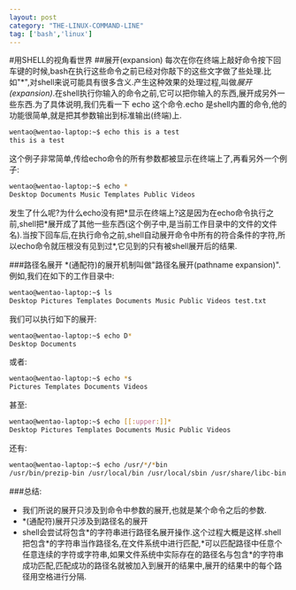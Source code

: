 ```yaml
---
layout: post
category: "THE-LINUX-COMMAND-LINE"
tag: ['bash','linux']
---
```


#用SHELL的视角看世界
##展开(expansion)
每次在你在终端上敲好命令按下回车键的时候,bash在执行这些命令之前已经对你敲下的这些文字做了些处理.比如"\*",对shell来说可能具有很多含义.产生这种效果的处理过程,叫做*展开(expansion)*.在shell执行你输入的命令之前,它可以把你输入的东西,展开成另外一些东西.为了具体说明,我们先看一下 echo 这个命令.echo 是shell内置的命令,他的功能很简单,就是把其参数输出到标准输出(终端)上.

```bash
wentao@wentao-laptop:~$ echo this is a test
this is a test
```
这个例子非常简单,传给echo命令的所有参数都被显示在终端上了,再看另外一个例子:

```bash
wentao@wentao-laptop:~$ echo *
Desktop Documents Music Templates Public Videos
```

发生了什么呢?为什么echo没有把\*显示在终端上?这是因为在echo命令执行之前,shell把\*展开成了其他一些东西(这个例子中,是当前工作目录中的文件的文件名).当按下回车后,在执行命令之前,shell自动展开命令中所有的符合条件的字符,所以echo命令就压根没有见到过\*,它见到的只有被shell展开后的结果.

###路径名展开
\*(通配符)的展开机制叫做"路径名展开(pathname expansion)".例如,我们在如下的工作目录中:

```bash
wentao@wentao-laptop:~$ ls
Desktop Pictures Templates Documents Music Public Videos test.txt
```

我们可以执行如下的展开:

```bash
wentao@wentao-laptop:~$ echo D*
Desktop Documents
```

或者:

```bash
wentao@wentao-laptop:~$ echo *s
Pictures Templates Documents Videos
```

甚至:

```bash
wentao@wentao-laptop:~$ echo [[:upper:]]* 
Desktop Pictures Templates Documents Music Public Videos
```

还有:

```bash
wentao@wentao-laptop:~$ echo /usr/*/*bin
/usr/bin/prezip-bin /usr/local/bin /usr/local/sbin /usr/share/libc-bin
```

###总结:
+ 我们所说的展开只涉及到命令中参数的展开,也就是某个命令之后的参数.
+ \*(通配符)展开只涉及到路径名的展开
+ shell会尝试将包含\*的字符串进行路径名展开操作.这个过程大概是这样.shell把包含\*的字符串当作路径名,在文件系统中进行匹配,\*可以匹配路径中任意个任意连续的字符或字符串,如果文件系统中实际存在的路径名与包含\*的字符串成功匹配,匹配成功的路径名就被加入到展开的结果中,展开的结果中的每个路径用空格进行分隔.
